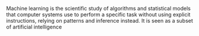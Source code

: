 Machine learning is the scientific study of algorithms and statistical models that computer systems use to perform a specific task without using explicit instructions, relying on patterns and inference instead. It is seen as a subset of artificial intelligence
